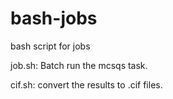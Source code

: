 # bash-jobs
bash script for jobs

job.sh: Batch run the mcsqs task.


cif.sh: convert the results to .cif files.
